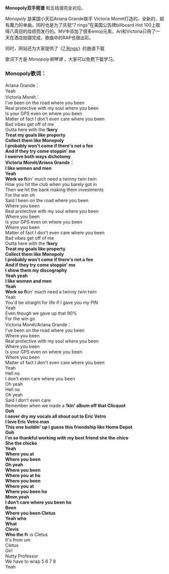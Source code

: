

**Monopoly双手简谱** 和五线谱完全对应。

_Monopoly_ 是美国小天后Ariana Grande联手 Victoria Monet打造的、全新的、超有魔力的单曲。同时也是为了庆祝“7
rings”在美国公告牌billboard Hot
100上取得八周冠的佳绩而发行的。MV中添加了很多emoji元素，Ari和Victoria只用了一天在酒店拍摄完成，歌曲中的RAP也很出彩。

同时，网站还为大家提供了《[7 Rings](Music-10124-7-Rings-Ariana-Grande.html "7 Rings")》的曲谱下载

歌词下方是 _Monopoly钢琴谱_ ，大家可以免费下载学习。

### Monopoly歌词：

Ariana Grande：  
Yeah  
Victoria Monét：  
I've been on the road where you been  
Real protective with my soul where you been  
Is your GPS even on where you been  
Matter of fact I don't even care where you been  
Bad vibes get off of me  
Outta here with the f**kery  
Treat my goals like property  
Collect them like Monopoly  
I probably won't come if there's not a fee  
And if they try come stoppin' me  
I swerve both ways dichotomy  
Victoria Monét/Ariana Grande：  
I like women and men  
Yeah  
Work so f**kin' much need a twinny twin twin  
How you hit the club when you barely got in  
Then we hit the bank making them investments  
For the win oh  
Said I been on the road where you been  
Where you been  
Real protective with my soul where you been  
Where you been  
Is your GPS even on where you been  
Where you been  
Matter of fact I don't even care where you been  
Bad vibes get off of me  
Outta here with the f**kery  
Treat my goals like property  
Collect them like Monopoly  
I probably won't come if there's not a fee  
And if they try come stoppin' me  
I show them my discography  
Yeah yeah  
I like women and men  
Yeah  
Work so f**kin' much need a twinny twin twin  
Yeah  
You'd be straight for life if I gave you my PIN  
Yeah  
Even though we gave up that 90%  
For the win go  
Victoria Monét/Ariana Grande：  
I've been on the road where you been  
Where you been  
Real protective with my soul where you been  
Where you been  
Is your GPS even on where you been  
Where you been  
Matter of fact I don't even care where you been  
Yeah  
Hell no  
I don't even care where you been  
Oh yeah  
Hell no  
Oh yeah  
Said I don't even care  
Remember when we made a f**kin' album off that Clicquot  
Ooh  
I never dry my vocals all shout out to Eric Vetro  
I love Eric Vetro man  
This one buildin' up I guess this friendship like Home Depot  
Ooh  
I'm so thankful working with my best friend she the chico  
She the chicko  
Yeah  
Where you at  
Where you been  
Oh yeah  
Where you been  
Where you at ho  
Where you been  
Where you at  
Where you been ho  
Mmm yeah  
I don't care where you been ho  
Been  
Where you been Cletus  
Yeah who  
What  
Clevis  
Who the f**k is Cletus  
It's from um  
Cletus  
Girl  
Nutty Professor  
We have to wrap 5 6 7 8  
Yeah

